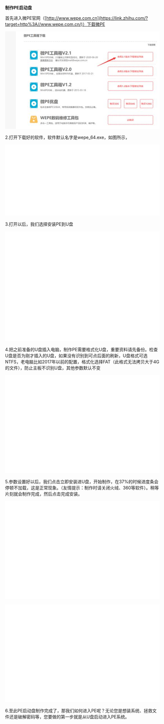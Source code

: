 **制作****PE****启动盘**

首先进入微PE官网（[http://www.wepe.com.cn](https://link.zhihu.com/?target=http%3A//www.wepe.com.cn/)）下载微PE

![img](./assets/clip_image002.jpg)

   2.打开下载好的软件，软件默认名字是wepe_64.exe，如图所示，

![img](./assets/clip_image003.gif)

   3.打开以后，我们选择安装PE到U盘

![img](./assets/clip_image004.gif)

​    4.把之前准备的U盘插入电脑，制作PE需要格式化U盘，重要资料请先备份。检查U盘是否为刚才插入的U盘，如果没有识别到可点后面的刷新，U盘格式可选NTFS，老电脑比如2017年以前的配置，格式化选择FAT（此格式无法拷贝大于4G的文件），防止主板不识别U盘，其他参数默认不变

![img](./assets/clip_image005-1712304100698-1.gif)

​      5.参数设置好以后，我们点击立即安装进U盘，开始制作，在37%的时候进度条会停顿不加载，这是正常现象。（友情提示：制作时请关闭火绒、360等软件）。稍等片刻就会制作完成，然后点击完成安装。

![img](./assets/clip_image005-1712304100698-1.gif)

![img](./assets/clip_image005-1712304100698-1.gif)

​      6.至此PE启动盘制作完成了，那我们如何进入PE呢？无论您是想装系统、拯救文件还是破解密码等，您要做的第一步就是从U盘启动进入PE系统。
